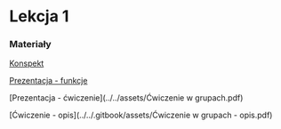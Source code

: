 # Lekcja 1

### Materiały

[Konspekt](../../assets/1-wpr-do-fun.pdf)

[Prezentacja - funkcje](../../assets/Funkcje.pdf)

[Prezentacja - ćwiczenie](../../assets/Ćwiczenie w grupach.pdf)

[Ćwiczenie - opis](../../.gitbook/assets/Ćwiczenie w grupach - opis.pdf)
